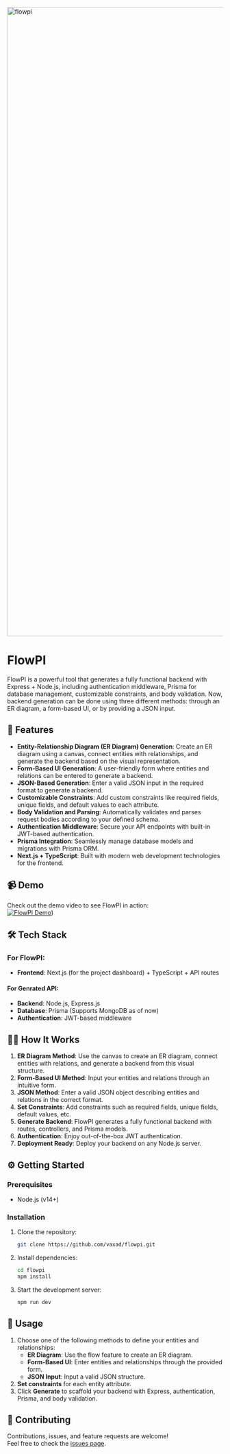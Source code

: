 <img width="1470" alt="flowpi" src="https://res.cloudinary.com/db670bhmc/image/upload/v1727617717/Screenshot_2024-09-29_at_7.18.16_PM_fbyfvd.png">

# FlowPI

FlowPI is a powerful tool that generates a fully functional backend with Express + Node.js, including authentication middleware, Prisma for database management, customizable constraints, and body validation. Now, backend generation can be done using three different methods: through an ER diagram, a form-based UI, or by providing a JSON input.

## 🚀 Features

- **Entity-Relationship Diagram (ER Diagram) Generation**: Create an ER diagram using a canvas, connect entities with relationships, and generate the backend based on the visual representation.
- **Form-Based UI Generation**: A user-friendly form where entities and relations can be entered to generate a backend.
- **JSON-Based Generation**: Enter a valid JSON input in the required format to generate a backend.
- **Customizable Constraints**: Add custom constraints like required fields, unique fields, and default values to each attribute.
- **Body Validation and Parsing**: Automatically validates and parses request bodies according to your defined schema.
- **Authentication Middleware**: Secure your API endpoints with built-in JWT-based authentication.
- **Prisma Integration**: Seamlessly manage database models and migrations with Prisma ORM.
- **Next.js + TypeScript**: Built with modern web development technologies for the frontend.

## 📹 Demo

Check out the demo video to see FlowPI in action:  
[![FlowPI Demo](https://img.youtube.com/vi/bAbmS45fAhA/0.jpg)](https://youtu.be/8gNkaHTa4hU))

## 🛠️ Tech Stack

### For FlowPI: 
- **Frontend**: Next.js (for the project dashboard) + TypeScript + API routes

#### For Genrated API:
- **Backend**: Node.js, Express.js
- **Database**: Prisma (Supports MongoDB as of now)
- **Authentication**: JWT-based middleware

## 🧑‍💻 How It Works

1. **ER Diagram Method**: Use the canvas to create an ER diagram, connect entities with relations, and generate a backend from this visual structure.
2. **Form-Based UI Method**: Input your entities and relations through an intuitive form.
3. **JSON Method**: Enter a valid JSON object describing entities and relations in the correct format.
4. **Set Constraints**: Add constraints such as required fields, unique fields, default values, etc.
5. **Generate Backend**: FlowPI generates a fully functional backend with routes, controllers, and Prisma models.
6. **Authentication**: Enjoy out-of-the-box JWT authentication.
7. **Deployment Ready**: Deploy your backend on any Node.js server.

## ⚙️ Getting Started

### Prerequisites

- Node.js (v14+)

### Installation

1. Clone the repository:
   ```bash
   git clone https://github.com/vaxad/flowpi.git
   ```
2. Install dependencies:
   ```bash
   cd flowpi
   npm install
   ```
3. Start the development server:
   ```bash
   npm run dev
   ```

## 🔧 Usage

1. Choose one of the following methods to define your entities and relationships:
   - **ER Diagram**: Use the flow feature to create an ER diagram.
   - **Form-Based UI**: Enter entities and relationships through the provided form.
   - **JSON Input**: Input a valid JSON structure.
2. **Set constraints** for each entity attribute.
3. Click **Generate** to scaffold your backend with Express, authentication, Prisma, and body validation.

## 🤝 Contributing

Contributions, issues, and feature requests are welcome!  
Feel free to check the [issues page](https://github.com/vaxad/flowpi/issues).
